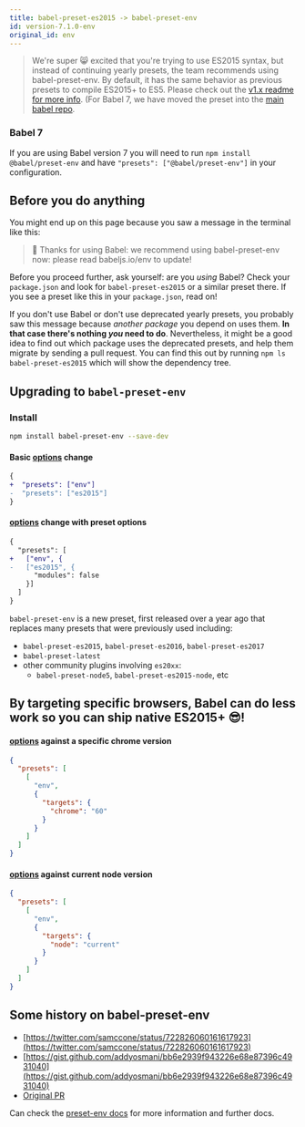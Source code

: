 ```yaml
---
title: babel-preset-es2015 -> babel-preset-env
id: version-7.1.0-env
original_id: env
---
```


> We're super 😸 excited that you're trying to use ES2015 syntax, but instead of continuing yearly presets, the team recommends using babel-preset-env. By default, it has the same behavior as previous presets to compile ES2015+ to ES5.
> Please check out the [v1.x readme for more info](https://github.com/babel/babel-preset-env/tree/1.x). (For Babel 7, we have moved the preset into the [main babel repo](preset-env.md).

### Babel 7

If you are using Babel version 7 you will need to run `npm install @babel/preset-env` and have `"presets": ["@babel/preset-env"]` in your configuration.

## Before you do anything

You might end up on this page because you saw a message in the terminal like this:

> 🙌 Thanks for using Babel: we recommend using babel-preset-env now: please read babeljs.io/env to update!

Before you proceed further, ask yourself: are you _using_ Babel? Check your `package.json` and look for `babel-preset-es2015` or a similar preset there. If you see a preset like this in your `package.json`, read on!

If you don't use Babel or don't use deprecated yearly presets, you probably saw this message because _another package_ you depend on uses them. **In that case there's nothing _you_ need to do**. Nevertheless, it might be a good idea to find out which package uses the deprecated presets, and help them migrate by sending a pull request. You can find this out by running `npm ls babel-preset-es2015` which will show the dependency tree.

## Upgrading to `babel-preset-env`

### Install

```sh
npm install babel-preset-env --save-dev
```

#### Basic [options](options.md) change

```diff
{
+  "presets": ["env"]
-  "presets": ["es2015"]
}
```

#### [options](options.md) change with preset options

```diff
{
  "presets": [
+   ["env", {
-   ["es2015", {
      "modules": false
    }]
  ]
}
```

`babel-preset-env` is a new preset, first released over a year ago that replaces many presets that were previously used including:

- `babel-preset-es2015`, `babel-preset-es2016`, `babel-preset-es2017`
- `babel-preset-latest`
- other community plugins involving `es20xx`:
  - `babel-preset-node5`, `babel-preset-es2015-node`, etc

## By targeting specific browsers, Babel can do less work so you can ship native ES2015+ 😎!

#### [options](options.md) against a specific chrome version

```json
{
  "presets": [
    [
      "env",
      {
        "targets": {
          "chrome": "60"
        }
      }
    ]
  ]
}
```

#### [options](options.md) against current node version

```json
{
  "presets": [
    [
      "env",
      {
        "targets": {
          "node": "current"
        }
      }
    ]
  ]
}
```

## Some history on babel-preset-env

- [https://twitter.com/samccone/status/722826060161617923](https://twitter.com/samccone/status/722826060161617923)
- [https://gist.github.com/addyosmani/bb6e2939f943226e68e87396c4931040](https://gist.github.com/addyosmani/bb6e2939f943226e68e87396c4931040)
- [Original PR](https://github.com/babel/babel/pull/3476)

Can check the [preset-env docs](preset-env.md) for more information and further docs.
